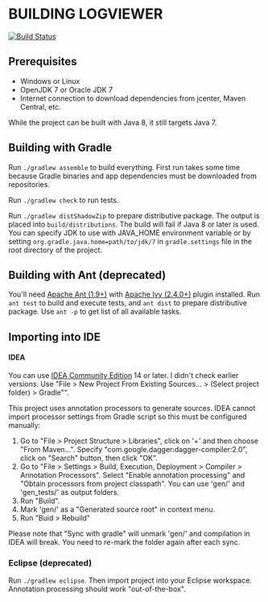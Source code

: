 # BUILDING LOGVIEWER

[![Build Status](https://drone.io/bitbucket.org/mlopatkin/android-log-viewer/status.png)](https://drone.io/bitbucket.org/mlopatkin/android-log-viewer/latest)

## Prerequisites

 * Windows or Linux
 * OpenJDK 7 or Oracle JDK 7
 * Internet connection to download dependencies from jcenter, Maven Central, etc.

While the project can be built with Java 8, it still targets Java 7.

## Building with Gradle
Run `./gradlew assemble` to build everything. First run takes some time because Gradle binaries and app dependencies
must be downloaded from repositories.

Run `./gradlew check` to run tests.

Run `./gradlew distShadowZip` to prepare distributive package. The output is placed into `build/distributions`.
The build will fail if Java 8 or later is used. You can specify JDK to use with JAVA_HOME environment variable or
by setting `org.gradle.java.home=path/to/jdk/7` in `gradle.settings` file in the root directory of the project.

## Building with Ant (deprecated)
You'll need [Apache Ant (1.9+)][ant] with [Apache Ivy (2.4.0+)][ivy] plugin installed. Run `ant test` to build and execute tests, and
`ant dist` to prepare distributive package. Use `ant -p` to get list of all available tasks.

## Importing into IDE
#### IDEA
You can use [IDEA Community Edition][idea] 14 or later. I didn't check earlier versions. Use "File > New Project From Existing
Sources... > (Select project folder) > Gradle"".

This project uses annotation processors to generate sources. IDEA cannot import processor settings from Gradle script so this
must be configured manually:
 1. Go to "File > Project Structure > Libraries", click on '+' and then choose "From Maven...". Specify
    "com.google.dagger:dagger-compiler:2.0", click on "Search" button, then click "OK".
 2. Go to "File > Settings > Build, Execution, Deployment > Compiler > Annotation Processors". Select "Enable annotation
    processing" and "Obtain processors from project classpath". You can use 'gen/' and 'gen_tests/' as output folders.
 3. Run "Build".
 4. Mark 'gen/' as a "Generated source root" in context menu.
 5. Run "Buid > Rebuild"

Please note that "Sync with gradle" will unmark 'gen/' and compilation in IDEA will break. You need to re-mark the
folder again after each sync.

### Eclipse (deprecated)
Run `./gradlew eclipse`. Then import project into your Eclipse workspace. Annotation processing should work
"out-of-the-box".

[ant]: https://ant.apache.org/
[ivy]: https://ant.apache.org/ivy/download.cgi
[idea]: https://www.jetbrains.com/idea/